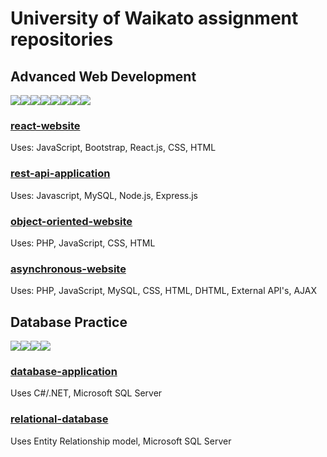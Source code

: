 # University of Waikato assignment repositories

## Advanced Web Development
<img src="https://img.shields.io/badge/JavaScript-323330?style=for-the-badge&logo=javascript&logoColor=F7DF1E"/><img src="https://img.shields.io/badge/HTML5-E34F26?style=for-the-badge&logo=html5&logoColor=white"/><img src="https://img.shields.io/badge/CSS3-1572B6?style=for-the-badge&logo=css3&logoColor=white"/><img src="https://img.shields.io/badge/PHP-777BB4?style=for-the-badge&logo=php&logoColor=white"/><img src="https://img.shields.io/badge/React-20232A?style=for-the-badge&logo=react&logoColor=61DAFB"/><img src="https://img.shields.io/badge/Node.js-339933?style=for-the-badge&logo=nodedotjs&logoColor=white"/><img src="https://img.shields.io/badge/Bootstrap-563D7C?style=for-the-badge&logo=bootstrap&logoColor=white"/><img src="https://img.shields.io/badge/Express.js-000000?style=for-the-badge&logo=express&logoColor=white"/><br>
### [react-website](https://github.com/Ben-JClark/react-website)
Uses: JavaScript, Bootstrap, React.js, CSS, HTML
### [rest-api-application](https://github.com/Ben-JClark/rest-api-application)
Uses: Javascript, MySQL, Node.js, Express.js
### [object-oriented-website](https://github.com/Ben-JClark/object-oriented-website)
Uses: PHP, JavaScript, CSS, HTML
### [asynchronous-website](https://github.com/Ben-JClark/asynchronous-website)
Uses: PHP, JavaScript, MySQL, CSS, HTML, DHTML, External API's, AJAX

## Database Practice
<img src="https://img.shields.io/badge/C%23-239120?style=for-the-badge&logo=c-sharp&logoColor=white"/><img src="https://img.shields.io/badge/.NET-512BD4?style=for-the-badge&logo=dotnet&logoColor=white"/><img src="https://img.shields.io/badge/Visual_Studio-5C2D91?style=for-the-badge&logo=visual%20studio&logoColor=white"/><img src="https://img.shields.io/badge/Microsoft_SQL_Server-CC2927?style=for-the-badge&logo=microsoft-sql-server&logoColor=white"/><br>
### [database-application](https://github.com/Ben-JClark/database-application)
Uses C#/.NET, Microsoft SQL Server
### [relational-database](https://github.com/Ben-JClark/relational-database)
Uses Entity Relationship model, Microsoft SQL Server
